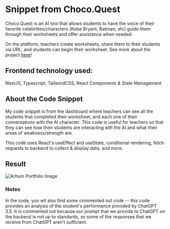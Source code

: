

# Snippet from Choco.Quest

Choco.Quest is an AI tool that allows students to have the voice of their favorite celebrities/characters (Kobe Bryant, Batman, etc) guide them through their worksheets and offer assistance when needed. 

On the platform, teachers create worksheets, share them to their students via URL, and students can begin their worksheet. See more about the project [here](https://arhumk.notion.site/Arhum-s-Portfolio-860752b0e7ce4fbeaf773457d4198486?p=318b697aabdb40649acb21b832a6d12a&pm=c)! 

## Frontend technology used:
NextJS, Typescript, TailwindCSS, React Components & State Management

## About the Code Snippet
My code snippet is from the dashboard where teachers can see all the students that completed their worksheet, and each one of their conversations with the AI character.
This code is useful for teachers so that they can see how their students are interacting wth the AI and what their areas of weakness/strength are.

This code uses React's useEffect and useState, conditional rendering, fetch requests to backend to collect & display data, and more.

## Result
![Arhum Portfolio Image](https://github.com/arhum-k/bitlyCodeSnippet/assets/72320993/6ef97c60-00a2-4a00-ac78-8e8c7b3827ed)

### Notes
In the code, you wll also find some commented out code -- this code provides an analysis of the student's performance provided by ChatGPT 3.5. It is commented out because our prompt that we provide to ChatGPT on the backend is not up to standards, so some of the responses that we receive from ChatGPT aren't sufficient. 
